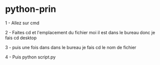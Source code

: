 # python-prin

1 - Allez sur cmd

2 - Faites cd et l'emplacement du fichier moi il est dans le bureau donc je fais cd desktop

3 - puis une fois dans dans le bureau je fais cd le nom de fichier 

4 - Puis python script.py

